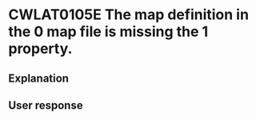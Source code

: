 # CWLAT0105E The map definition in the 0 map file is missing the 1 property.

## Explanation

## User response